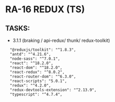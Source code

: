 # RA-16 REDUX (TS)

## TASKS:

- 3.1.1 (braking / api-redux/ thunk/ redux-toolkit)

```
  "@reduxjs/toolkit": "^1.8.3",
  "antd": "^4.21.6",
  "node-sass": "^7.0.1",
  "react": "^18.2.0",
  "react-dom": "^18.2.0",
  "react-redux": "^8.0.2",
  "react-router-dom": "^6.3.0",
  "react-scripts": "5.0.1",
  "redux": "^4.2.0",
  "redux-devtools-extension": "^2.13.9",
  "typescript": "^4.7.4",
```
